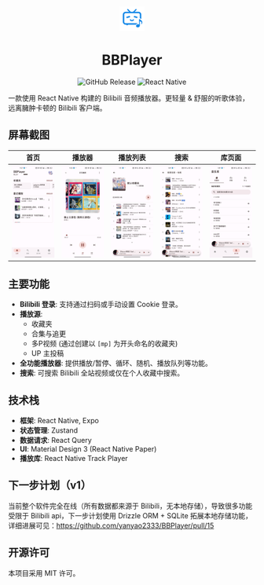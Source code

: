 <div align="center">
<img src="./assets/images/icon-large.png" alt="logo" width="50" />
<h1>BBPlayer</h1>

![GitHub Release](https://img.shields.io/github/v/release/yanyao2333/bbplayer)
![React Native](https://img.shields.io/badge/React%20Native-20232A?style=flat-square&logo=react&logoColor=sky)

</div>

一款使用 React Native 构建的 Bilibili 音频播放器。更轻量 & 舒服的听歌体验，远离臃肿卡顿的 Bilibili 客户端。

## 屏幕截图

|                  首页                  |                   播放器                   |                    播放列表                    |                    搜索                    |                    库页面                    |
| :------------------------------------: | :----------------------------------------: | :--------------------------------------------: | :----------------------------------------: | :------------------------------------------: |
| ![home](./assets/screenshots/home.jpg) | ![player](./assets/screenshots/player.jpg) | ![playlist](./assets/screenshots/playlist.jpg) | ![search](./assets/screenshots/search.jpg) | ![library](./assets/screenshots/library.jpg) |

## 主要功能

- **Bilibili 登录**: 支持通过扫码或手动设置 Cookie 登录。
- **播放源**:
  - 收藏夹
  - 合集与追更
  - 多P视频 (通过创建以 `[mp]` 为开头命名的收藏夹)
  - UP 主投稿
- **全功能播放器**: 提供播放/暂停、循环、随机、播放队列等功能。
- **搜索**: 可搜索 Bilibili 全站视频或仅在个人收藏中搜索。

## 技术栈

- **框架**: React Native, Expo
- **状态管理**: Zustand
- **数据请求**: React Query
- **UI**: Material Design 3 (React Native Paper)
- **播放库**: React Native Track Player

## 下一步计划（v1）

当前整个软件完全在线（所有数据都来源于 Bilibili，无本地存储），导致很多功能受限于 Bilibili api，下一步计划使用 Drizzle ORM + SQLite 拓展本地存储功能，详细进展可见：<https://github.com/yanyao2333/BBPlayer/pull/15>

## 开源许可

本项目采用 MIT 许可。
